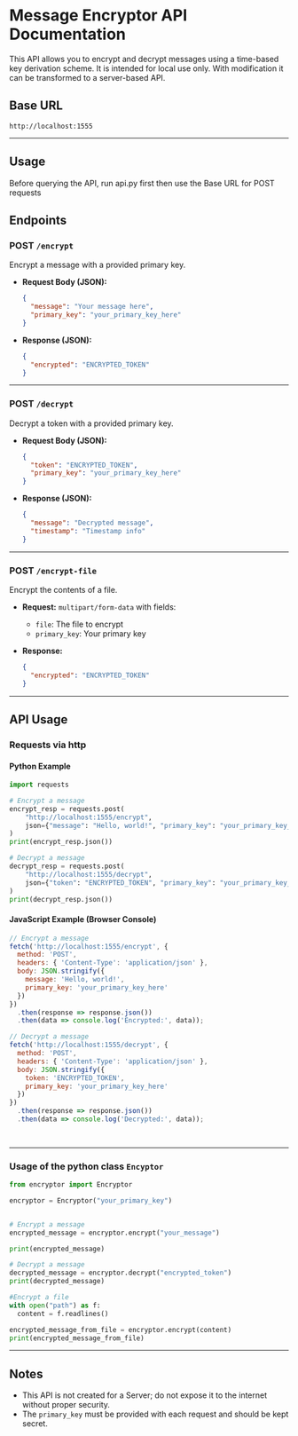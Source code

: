 # Message Encryptor API Documentation

This API allows you to encrypt and decrypt messages using a time-based key derivation scheme. It is intended for local use only. With modification it can be transformed to a server-based API.

## Base URL

```
http://localhost:1555
```

---

## Usage

Before querying the API, run api.py first then use the Base URL for POST requests

## Endpoints

### POST `/encrypt`

Encrypt a message with a provided primary key.

- **Request Body (JSON):**
  ```json
  {
    "message": "Your message here",
    "primary_key": "your_primary_key_here"
  }
  ```

- **Response (JSON):**
  ```json
  {
    "encrypted": "ENCRYPTED_TOKEN"
  }
  ```

---

### POST `/decrypt`

Decrypt a token with a provided primary key.

- **Request Body (JSON):**
  ```json
  {
    "token": "ENCRYPTED_TOKEN",
    "primary_key": "your_primary_key_here"
  }
  ```

- **Response (JSON):**
  ```json
  {
    "message": "Decrypted message",
    "timestamp": "Timestamp info"
  }
  ```

---

### POST `/encrypt-file`

Encrypt the contents of a file.

- **Request:** `multipart/form-data` with fields:
  - `file`: The file to encrypt
  - `primary_key`: Your primary key

- **Response:**
  ```json
  {
    "encrypted": "ENCRYPTED_TOKEN"
  }
  ```

---

## API Usage

### Requests via http


#### Python Example

```python
import requests

# Encrypt a message
encrypt_resp = requests.post(
    "http://localhost:1555/encrypt",
    json={"message": "Hello, world!", "primary_key": "your_primary_key_here"}
)
print(encrypt_resp.json())

# Decrypt a message
decrypt_resp = requests.post(
    "http://localhost:1555/decrypt",
    json={"token": "ENCRYPTED_TOKEN", "primary_key": "your_primary_key_here"}
)
print(decrypt_resp.json())

```

#### JavaScript Example (Browser Console)

```javascript
// Encrypt a message
fetch('http://localhost:1555/encrypt', {
  method: 'POST',
  headers: { 'Content-Type': 'application/json' },
  body: JSON.stringify({
    message: 'Hello, world!',
    primary_key: 'your_primary_key_here'
  })
})
  .then(response => response.json())
  .then(data => console.log('Encrypted:', data));

// Decrypt a message
fetch('http://localhost:1555/decrypt', {
  method: 'POST',
  headers: { 'Content-Type': 'application/json' },
  body: JSON.stringify({
    token: 'ENCRYPTED_TOKEN',
    primary_key: 'your_primary_key_here'
  })
})
  .then(response => response.json())
  .then(data => console.log('Decrypted:', data));

  
```

---

###  Usage of the python class `Encyptor`

```Python
from encryptor import Encryptor

encryptor = Encryptor("your_primary_key")


# Encrypt a message
encrypted_message = encryptor.encrypt("your_message")

print(encrypted_message)

# Decrypt a message
decrypted_message = encryptor.decrypt("encrypted_token")
print(decrypted_message)

#Encrypt a file
with open("path") as f:
  content = f.readlines()

encrypted_message_from_file = encryptor.encrypt(content)
print(encrypted_message_from_file)

```
---

## Notes

- This API is not created for a Server; do not expose it to the internet without proper security.
- The `primary_key` must be provided with each request and should be kept secret.
